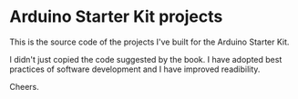 # Arduino Starter Kit projects
This is the source code of the projects I've built for the Arduino Starter Kit.

I didn't just copied the code suggested by the book. I have adopted best practices of software development and I have improved readibility.

Cheers.
